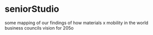 # seniorStudio
some mapping of our findings of how materials x mobility in the world business councils vision for 205o
